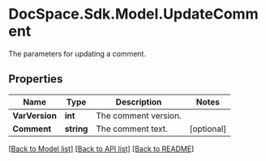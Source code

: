 # DocSpace.Sdk.Model.UpdateComment
The parameters for updating a comment.

## Properties

Name | Type | Description | Notes
------------ | ------------- | ------------- | -------------
**VarVersion** | **int** | The comment version. | 
**Comment** | **string** | The comment text. | [optional] 

[[Back to Model list]](../README.md#documentation-for-models) [[Back to API list]](../README.md#documentation-for-api-endpoints) [[Back to README]](../README.md)

